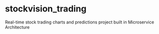 # stockvision_trading
Real-time stock trading charts and predictions project built in Microservice Architecture

